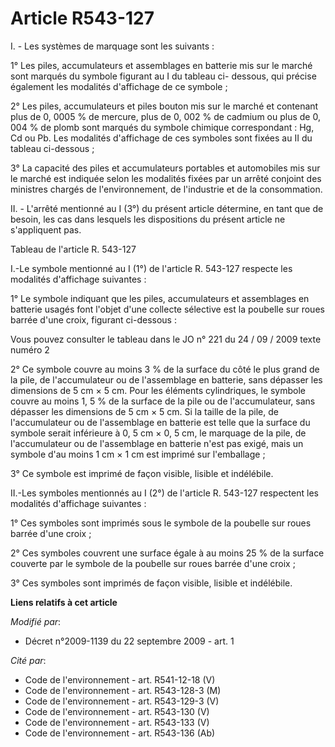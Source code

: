 # Article R543-127

I. - Les systèmes de marquage sont les suivants : 

1° Les piles, accumulateurs et assemblages en batterie mis sur le marché sont marqués du symbole figurant au I du tableau ci-
dessous, qui précise également les modalités d'affichage de ce symbole ; 

2° Les piles, accumulateurs et piles bouton mis sur le marché et contenant plus de 0, 0005 % de mercure, plus de 0, 002 % de
cadmium ou plus de 0, 004 % de plomb sont marqués du symbole chimique correspondant : Hg, Cd ou Pb. Les modalités d'affichage
de ces symboles sont fixées au II du tableau ci-dessous ; 

3° La capacité des piles et accumulateurs portables et automobiles mis sur le marché est indiquée selon les modalités fixées
par un arrêté conjoint des ministres chargés de l'environnement, de l'industrie et de la consommation. 

II. - L'arrêté mentionné au I (3°) du présent article détermine, en tant que de besoin, les cas dans lesquels les
dispositions du présent article ne s'appliquent pas. 

Tableau de l'article R. 543-127 

I.-Le symbole mentionné au I (1°) de l'article R. 543-127 respecte les modalités d'affichage suivantes : 

1° Le symbole indiquant que les piles, accumulateurs et assemblages en batterie usagés font l'objet d'une collecte sélective
est la poubelle sur roues barrée d'une croix, figurant ci-dessous : 

Vous pouvez consulter le tableau dans le JO n° 221 du 24 / 09 / 2009 texte numéro 2 

2° Ce symbole couvre au moins 3 % de la surface du côté le plus grand de la pile, de l'accumulateur ou de l'assemblage en
batterie, sans dépasser les dimensions de 5 cm × 5 cm. Pour les éléments cylindriques, le symbole couvre au moins 1, 5 % de
la surface de la pile ou de l'accumulateur, sans dépasser les dimensions de 5 cm × 5 cm. Si la taille de la pile, de
l'accumulateur ou de l'assemblage en batterie est telle que la surface du symbole serait inférieure à 0, 5 cm × 0, 5 cm, le
marquage de la pile, de l'accumulateur ou de l'assemblage en batterie n'est pas exigé, mais un symbole d'au moins 1 cm × 1 cm
est imprimé sur l'emballage ; 

3° Ce symbole est imprimé de façon visible, lisible et indélébile. 

II.-Les symboles mentionnés au I (2°) de l'article R. 543-127 respectent les modalités d'affichage suivantes : 

1° Ces symboles sont imprimés sous le symbole de la poubelle sur roues barrée d'une croix ; 

2° Ces symboles couvrent une surface égale à au moins 25 % de la surface couverte par le symbole de la poubelle sur roues
barrée d'une croix ; 

3° Ces symboles sont imprimés de façon visible, lisible et indélébile.

**Liens relatifs à cet article**

_Modifié par_:

  - Décret n°2009-1139 du 22 septembre 2009 - art. 1

_Cité par_:

  - Code de l'environnement - art. R541-12-18 (V)
  - Code de l'environnement - art. R543-128-3 (M)
  - Code de l'environnement - art. R543-129-3 (V)
  - Code de l'environnement - art. R543-130 (V)
  - Code de l'environnement - art. R543-133 (V)
  - Code de l'environnement - art. R543-136 (Ab)
